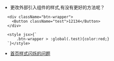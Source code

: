 * 更改外部引入组件的样式,有没有更好的方法呢？
```
  <div className="btn-wrapper">
    <Button className="test">12134</Button>
  </div>

  <style jsx>{`
      .btn-wrapper > :global(.test){color:red;}
  `}</style>
```
* [首页样式闪烁的问题](https://github.com/zeit/styled-jsx/issues/396)
